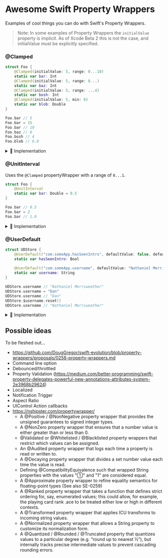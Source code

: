 # Awesome Swift Property Wrappers

Examples of cool things you can do with Swift's Property Wrappers.

> Note: In some examples of Property Wrappers the `initialValue` property is implicit. As of Xcode Beta 2 this is not the case, and initialValue must be explicitly specified.

### @Clamped

```swift
struct Foo {
    @Clamped(initialValue: 5, range: 0...10)
    static var bar: Int
    @Clamped(initialValue: 5, range: 8...)
    static var baz: Int
    @Clamped(initialValue: 5, range: ...4)
    static var bosh: Int
    @Clamped(initialValue: 5, min: 6)
    static var blob: Double
}

Foo.bar // 5
Foo.bar = 15
Foo.bar // 10
Foo.baz // 8
Foo.bosh // 4
Foo.blob // 6.0
```

<details>
<summary>
    🚀 Implementation
</summary>

```swift
@propertyWrapper
struct Clamped<Value: Comparable> {
    let min: Value?
    let max: Value?
    var actualValue: Value

    fileprivate init(initialValue: Value, minVal: Value?, maxVal: Value?) {
        self.actualValue = initialValue
        self.min = minVal
        self.max = maxVal
    }
    
    var value: Value {
        get {
            var val = self.actualValue
            
            if let min = self.min {
                val = Swift.max(val, min)
            }
            if let max = self.max {
                val = Swift.min(val, max)
            }
            return val
        }
        set {
            self.actualValue = newValue
        }
    }
}

extension Clamped {
    init(initialValue: Value, min: Value, max: Value) {
        self.init(initialValue: initialValue, minVal: min, maxVal: max)
    }
    init(initialValue: Value, min: Value) {
        self.init(initialValue: initialValue, minVal: min, maxVal: nil)
    }
    init(initialValue: Value, max: Value) {
        self.init(initialValue: initialValue, minVal: nil, maxVal: max)
    }
    
    init(initialValue: Value, range: ClosedRange<Value>) {
        self.init(initialValue: initialValue, min: range.lowerBound, max: range.upperBound)
    }
    init(initialValue: Value, range: PartialRangeFrom<Value>) {
        self.init(initialValue: initialValue, min: range.lowerBound)
    }
    init(initialValue: Value, range: PartialRangeThrough<Value>) {
        self.init(initialValue: initialValue, max: range.upperBound)
    }
}
```
</details>

### @UnitInterval
Uses the `@Clamped` propertyWrapper with a range of `0...1`.

```swift
struct Foo {
    @UnitInterval
    static var bar: Double = 0.5
}

Foo.bar // 0.5
Foo.bar = 2
Foo.bar // 1.0
```

<details>
<summary>
    🚀 Implementation
</summary>

```swift
@propertyWrapper
struct UnitInterval<Value: FloatingPoint> {
    @Clamped(initialValue: 0, range: 0...1)
    var value: Value
    
    init(initialValue: Value) {
        self.value = initialValue
    }
}
```
</details>

### @UserDefault

```swift
struct UDStore {
    @UserDefault("com.someApp.hasSeenIntro", defaultValue: false, defaultsStore: UserDefaults())
    static var hasSeenIntro: Bool
    
    @UserDefault("com.someApp.username", defaultValue: "Nathaniel Merriweather")
    static var username: String
}

UDStore.username // "Nathaniel Merriweather"
UDStore.username = "Dan"
UDStore.username // "Dan"
UDStore.$username.reset()
UDStore.username // "Nathaniel Merriweather"
```

<details>
<summary>
    🚀 Implementation
</summary>

```swift
@propertyWrapper
struct UserDefault<T> {
    let key: String
    let defaultValue: T
    let defaultsStore: UserDefaults
    
    init(_ key: String, defaultValue: T, defaultsStore: UserDefaults = .standard) {
        self.key = key
        self.defaultValue = defaultValue
        self.defaultsStore = defaultsStore
    }
    
    var value: T {
        get {
            return self.defaultsStore.object(forKey: key) as? T ?? defaultValue
        }
        set {
            self.defaultsStore.set(newValue, forKey: key)
        }
    }
    
    func reset() {
        self.defaultsStore.set(nil, forKey: key)
    }
}
```
</details>


## Possible ideas

To be fleshed out...

- https://github.com/DougGregor/swift-evolution/blob/property-wrappers/proposals/0258-property-wrappers.md
- Command line option
- Debounced/throttled
- Property Validation (https://medium.com/better-programming/swift-property-delegates-powerful-new-annotations-attributes-system-2e3968b29624)
- Localized
- Notification Trigger
- Aspect Ratio
- UIControl Action callbacks
- https://nshipster.com/propertywrapper/
    - A @Positive / @NonNegative property wrapper that provides the unsigned guarantees to signed integer types.
    - A @NonZero property wrapper that ensures that a number value is either greater than or less than 0.
    - @Validated or @Whitelisted / @Blacklisted property wrappers that restrict which values can be assigned.
    - An @Audited property wrapper that logs each time a property is read or written to.
    - A @Decaying property wrapper that divides a set number value each time the value is read.
    - Defining @CompatibilityEquivalence such that wrapped String properties with the values "①" and "1" are considered equal.
    - A @Approximate property wrapper to refine equality semantics for floating-point types (See also SE-0259)
    - A @Ranked property wrapper that takes a function that defines strict ordering for, say, enumerated values; this could allow, for example, the playing card rank .ace to be treated either low or high in different contexts.
    - A @Transformed property wrapper that applies ICU transforms to incoming string values.
    - A @Normalized property wrapper that allows a String property to customize its normalization form.
    - A @Quantized / @Rounded / @Truncated property that quantizes values to a particular degree (e.g. “round up to nearest ½”), but internally tracks precise intermediate values to prevent cascading rounding errors.
